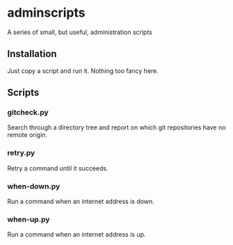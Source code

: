 # adminscripts

A series of small, but useful, administration scripts

## Installation

Just copy a script and run it. Nothing too fancy here.

## Scripts

### gitcheck.py

Search through a directory tree and report on which git repositories have no remote origin.

### retry.py

Retry a command until it succeeds.

### when-down.py

Run a command when an internet address is down.

### when-up.py

Run a command when an internet address is up.

